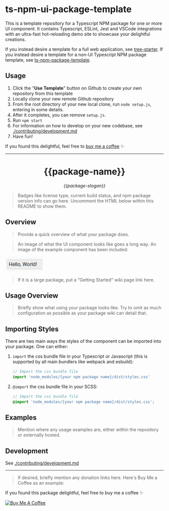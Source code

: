 # ts-npm-ui-package-template

This is a template repository for a Typescript NPM package for one or more UI component. It contains Typescript, ESLint, Jest and VSCode integrations with an ultra-fast hot-reloading demo site to showcase your delightful creations.

If you instead desire a template for a full web application, see [tree-starter](https://github.com/samhuk/tree-starter). If you instead desire a template for a non-UI Typescript NPM package template, see [ts-npm-package-template](https://github.com/samhuk/ts-npm-package-template).

## Usage

1. Click the "**Use Template**" button on Github to create your own repository from this template
2. Locally clone your new remote Github repository
3. From the root directory of your new local clone, run `node setup.js`, entering in some details.
4. After it completes, you can remove `setup.js`.
5. Run `npm start`
6. For information on how to develop on your new codebase, see [./contributing/development.md](./contributing/development.md)
7. Have fun!

If you found this delightful, feel free to [buy me a coffee](https://www.buymeacoffee.com/samhuk) ✨

---

<h1 align="center">{{package-name}}</h1>
<p align="center">
  <em>{{package-slogan}}</em>
</p>

> Badges like license type, current build status, and npm package version info can go here. Uncomment the HTML below within this README to show them.

<!-- <p align="center">
  <a href="https://github.com/{{github-user-name}}/{{package-name}}/actions/workflows/ci.yaml/badge.svg" target="_blank">
    <img src="https://github.com/{{github-user-name}}/{{package-name}}/actions/workflows/ci.yaml/badge.svg" alt="ci status" />
  </a>
  <a href="https://img.shields.io/badge/License-MIT-green.svg" target="_blank">
    <img src="https://img.shields.io/badge/License-MIT-green.svg" alt="license" />
  </a>
  <a href="https://badge.fury.io/js/{{npm-package-name}}.svg" target="_blank">
    <img src="https://badge.fury.io/js/{{npm-package-name}}.svg" alt="npm version" />
  </a>
</p> -->

## Overview

> Provide a quick overview of what your package does.

> An image of what the UI component looks like goes a long way. An image of the example component has been included:

![example-component-image](img/example-component.png)

> If it is a large package, put a "Getting Started" wiki page link here.

## Usage Overview

> Briefly show what using your package looks like. Try to omit as much configuration as possible as your package wiki can detail that.

## Importing Styles

There are two main ways the styles of the component can be imported into your package. One can either:

1. `import` the css bundle file in your Typescript or Javascript (this is supported by all main bundlers like webpack and esbuild):
    ```typescript
    // Import the css bundle file
    import 'node_modules/{your npm package name}/dist/styles.css'
    ```
2. `@import` the css bundle file in your SCSS:
    ```scss
    // Import the css bundle file
    @import 'node_modules/{your npm package name}/dist/styles.css';
    ```

## Examples

> Mention where any usage examples are, either within the repository or externally hosted.

## Development

See [./contributing/development.md](./contributing/development.md)

---

> If desired, briefly mention any donation links here. Here's Buy Me a Coffee as an example:

If you found this package delightful, feel free to buy me a coffee ✨

<a href="https://www.buymeacoffee.com/{{buy-me-a-coffee-user-name}}" target="_blank"><img src="https://cdn.buymeacoffee.com/buttons/v2/default-yellow.png" alt="Buy Me A Coffee" style="height: 60px !important;width: 217px !important;" ></a>
